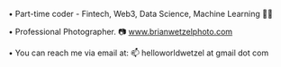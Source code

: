 • Part-time coder - Fintech, Web3, Data Science, Machine Learning 👨‍💻

• Professional Photographer.  📷 www.brianwetzelphoto.com

• You can reach me via email at: 📫 helloworldwetzel at gmail dot com

<!---
brianwetzel/brianwetzel is a ✨ special ✨ repository because its `README.md` (this file) appears on your GitHub profile.
You can click the Preview link to take a look at your changes.
--->
